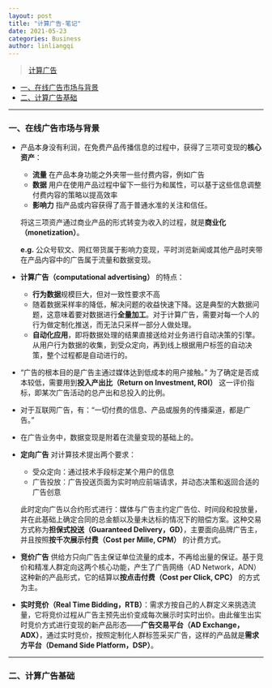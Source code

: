 ```yaml
---
layout: post
title: "计算广告-笔记"
date: 2021-05-23
categories: Business
author: linliangqi
---
```


> [计算广告](https://book.douban.com/subject/34804492/)

- [一、在线广告市场与背景](#一在线广告市场与背景)
- [二、计算广告基础](#二计算广告基础)

---

### 一、在线广告市场与背景
* 产品本身没有利润，在免费产品传播信息的过程中，获得了三项可变现的**核心资产**：
    + **流量** 在产品本身功能之外夹带一些付费内容，例如广告
    + **数据** 用户在使用产品过程中留下一些行为和属性，可以基于这些信息调整付费内容的策略以提高效率
    + **影响力** 指产品或内容获得了高于普通水准的关注和信任。

    将这三项资产通过商业产品的形式转变为收入的过程，就是**商业化（monetization）**。
    
    **e.g.** 公众号软文、网红带货属于影响力变现，平时浏览新闻或其他产品时夹带在产品内容中的广告属于流量和数据变现。

* **计算广告（computational advertising）** 的特点：
    + **行为数据**规模巨大，但对一致性要求不高
    + 随着数据采样率的降低，解决问题的收益快速下降。这是典型的大数据问题，这意味着要对数据进行**全量加工**。对于计算广告，需要对每一个人的行为做定制化推送，而无法只采样一部分人做处理。
    + **自动化应用**，即将数据处理的结果直接送给对业务进行自动决策的引擎。从用户行为数据的收集，到受众定向，再到线上根据用户标签的自动决策，整个过程都是自动进行的。

* “广告的根本目的是广告主通过媒体达到低成本的用户接触。” 为了确定是否成本较低，需要用到**投入产出比（Return on Investment, ROI）** 这一评价指标，即某次广告活动的总产出和总投入的比例。
  
* 对于互联网广告，有：“一切付费的信息、产品或服务的传播渠道，都是广告。”
  
* 在广告业务中，数据变现是附着在流量变现的基础上的。

* **定向广告** 对计算技术提出两个要求：
  + 受众定向：通过技术手段标定某个用户的信息
  + 广告投放：广告投送页面为实时响应前端请求，并动态决策和返回合适的广告创意
  
  此时定向广告以合约形式进行：媒体与广告主约定广告位、时间段和投放量，并在此基础上确定合同的总金额以及量未达标的情况下的赔偿方案。这种交易方式称为**担保式投送（Guaranteed Delivery，GD）**，主要面向品牌广告主，并且按照**按千次展示付费（Cost per Mille, CPM）** 的计费方式。

* **竞价广告** 供给方只向广告主保证单位流量的成本，不再给出量的保证。基于竞价和精准人群定向这两个核心功能，产生了广告网络（AD Network，ADN）这种新的产品形式，它的结算以**按点击付费（Cost per Click, CPC）** 的方式为主。

* **实时竞价（Real Time Bidding，RTB）**：需求方按自己的人群定义来挑选流量，它将竞价过程从广告主预先出价变成每次展示时实时出价。由此催生出实时竞价方式进行变现的新产品形态——**广告交易平台（AD Exchange，ADX）**，通过实时竞价，按照定制化人群标签采买广告，这样的产品就是**需求方平台（Demand Side Platform，DSP）**。

---

### 二、计算广告基础